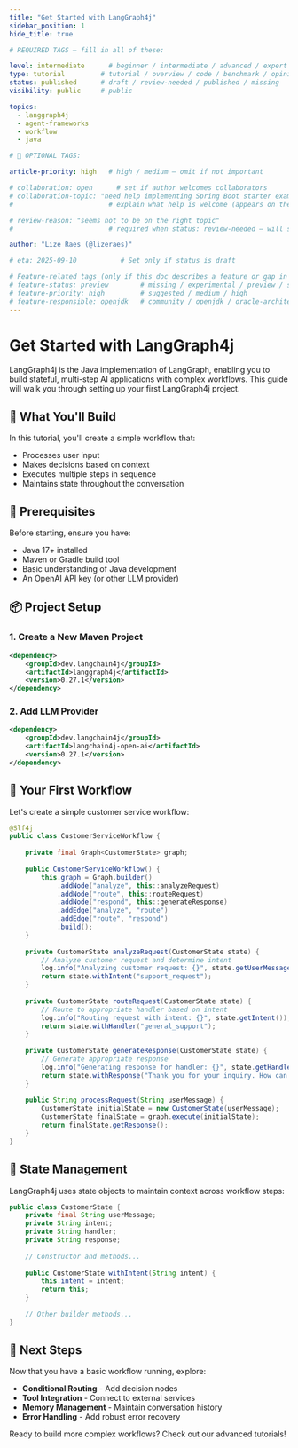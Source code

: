 ```yaml
---
title: "Get Started with LangGraph4j"
sidebar_position: 1
hide_title: true

# REQUIRED TAGS — fill in all of these:

level: intermediate      # beginner / intermediate / advanced / expert
type: tutorial         # tutorial / overview / code / benchmark / opinion / api-doc
status: published      # draft / review-needed / published / missing
visibility: public     # public

topics:
  - langgraph4j
  - agent-frameworks
  - workflow
  - java

# 🧩 OPTIONAL TAGS:

article-priority: high   # high / medium — omit if not important

# collaboration: open      # set if author welcomes collaborators
# collaboration-topic: "need help implementing Spring Boot starter examples"  
#                        # explain what help is welcome (appears on the dashboard & collab page)

# review-reason: "seems not to be on the right topic"
#                        # required when status: review-needed — will show on the article and in the dashboard

author: "Lize Raes (@lizeraes)"

# eta: 2025-09-10           # Set only if status is draft

# Feature-related tags (only if this doc describes a feature or gap in Java+AI):
# feature-status: preview        # missing / experimental / preview / stable / specified
# feature-priority: high         # suggested / medium / high
# feature-responsible: openjdk   # community / openjdk / oracle-architects / jsr / vendor:redhat / project-lead:<name>
---
```


# Get Started with LangGraph4j

LangGraph4j is the Java implementation of LangGraph, enabling you to build stateful, multi-step AI applications with complex workflows. This guide will walk you through setting up your first LangGraph4j project.

## 🎯 What You'll Build

In this tutorial, you'll create a simple workflow that:
- Processes user input
- Makes decisions based on context
- Executes multiple steps in sequence
- Maintains state throughout the conversation

## 🔧 Prerequisites

Before starting, ensure you have:
- Java 17+ installed
- Maven or Gradle build tool
- Basic understanding of Java development
- An OpenAI API key (or other LLM provider)

## 📦 Project Setup

### 1. Create a New Maven Project

```xml
<dependency>
    <groupId>dev.langchain4j</groupId>
    <artifactId>langgraph4j</artifactId>
    <version>0.27.1</version>
</dependency>
```

### 2. Add LLM Provider

```xml
<dependency>
    <groupId>dev.langchain4j</groupId>
    <artifactId>langchain4j-open-ai</artifactId>
    <version>0.27.1</version>
</dependency>
```

## 🚀 Your First Workflow

Let's create a simple customer service workflow:

```java
@Slf4j
public class CustomerServiceWorkflow {
    
    private final Graph<CustomerState> graph;
    
    public CustomerServiceWorkflow() {
        this.graph = Graph.builder()
            .addNode("analyze", this::analyzeRequest)
            .addNode("route", this::routeRequest)
            .addNode("respond", this::generateResponse)
            .addEdge("analyze", "route")
            .addEdge("route", "respond")
            .build();
    }
    
    private CustomerState analyzeRequest(CustomerState state) {
        // Analyze customer request and determine intent
        log.info("Analyzing customer request: {}", state.getUserMessage());
        return state.withIntent("support_request");
    }
    
    private CustomerState routeRequest(CustomerState state) {
        // Route to appropriate handler based on intent
        log.info("Routing request with intent: {}", state.getIntent());
        return state.withHandler("general_support");
    }
    
    private CustomerState generateResponse(CustomerState state) {
        // Generate appropriate response
        log.info("Generating response for handler: {}", state.getHandler());
        return state.withResponse("Thank you for your inquiry. How can I help you today?");
    }
    
    public String processRequest(String userMessage) {
        CustomerState initialState = new CustomerState(userMessage);
        CustomerState finalState = graph.execute(initialState);
        return finalState.getResponse();
    }
}
```

## 🔄 State Management

LangGraph4j uses state objects to maintain context across workflow steps:

```java
public class CustomerState {
    private final String userMessage;
    private String intent;
    private String handler;
    private String response;
    
    // Constructor and methods...
    
    public CustomerState withIntent(String intent) {
        this.intent = intent;
        return this;
    }
    
    // Other builder methods...
}
```

## 🎉 Next Steps

Now that you have a basic workflow running, explore:
- **Conditional Routing** - Add decision nodes
- **Tool Integration** - Connect to external services
- **Memory Management** - Maintain conversation history
- **Error Handling** - Add robust error recovery

Ready to build more complex workflows? Check out our advanced tutorials!